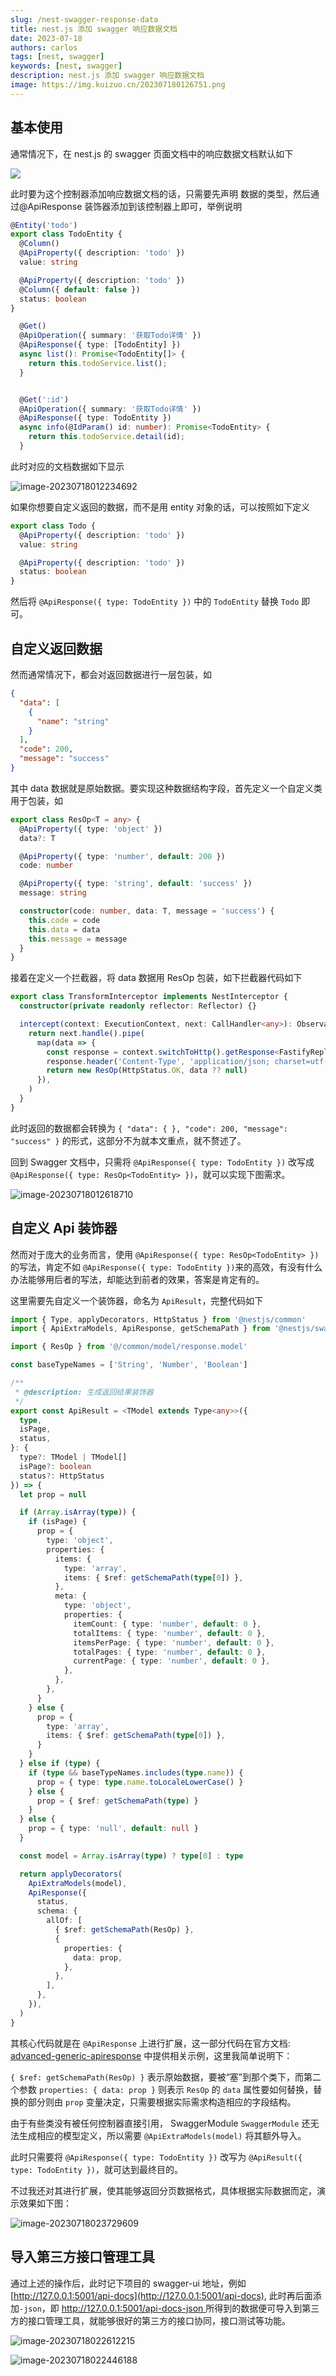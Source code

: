 ```yaml
---
slug: /nest-swagger-response-data
title: nest.js 添加 swagger 响应数据文档
date: 2023-07-18
authors: carlos
tags: [nest, swagger]
keywords: [nest, swagger]
description: nest.js 添加 swagger 响应数据文档
image: https://img.kuizuo.cn/202307180126751.png
---
```


<!-- truncate -->

## 基本使用

通常情况下，在 nest.js 的 swagger 页面文档中的响应数据文档默认如下

![](https://img.kuizuo.cn/202307180105813.png)

此时要为这个控制器添加响应数据文档的话，只需要先声明 数据的类型，然后通过@ApiResponse 装饰器添加到该控制器上即可，举例说明

```typescript title="todo.entity.ts" icon='logos:nestjs'
@Entity('todo')
export class TodoEntity {
  @Column()
  @ApiProperty({ description: 'todo' })
  value: string

  @ApiProperty({ description: 'todo' })
  @Column({ default: false })
  status: boolean
}
```

```typescript title="todo.controller.ts" icon='logos:nestjs'
  @Get()
  @ApiOperation({ summary: '获取Todo详情' })
  @ApiResponse({ type: [TodoEntity] })
  async list(): Promise<TodoEntity[]> {
    return this.todoService.list();
  }


  @Get(':id')
  @ApiOperation({ summary: '获取Todo详情' })
  @ApiResponse({ type: TodoEntity })
  async info(@IdParam() id: number): Promise<TodoEntity> {
    return this.todoService.detail(id);
  }
```

此时对应的文档数据如下显示

![image-20230718012234692](https://img.kuizuo.cn/202307180122728.png)

如果你想要自定义返回的数据，而不是用 entity 对象的话，可以按照如下定义

```typescript title="todo.model.ts" icon='logos:nestjs'
export class Todo {
  @ApiProperty({ description: 'todo' })
  value: string

  @ApiProperty({ description: 'todo' })
  status: boolean
}
```

然后将 `@ApiResponse({ type: TodoEntity })` 中的 `TodoEntity` 替换 `Todo` 即可。

## 自定义返回数据

然而通常情况下，都会对返回数据进行一层包装，如

```json
{
  "data": [
    {
      "name": "string"
    }
  ],
  "code": 200,
  "message": "success"
}
```

其中 data 数据就是原始数据。要实现这种数据结构字段，首先定义一个自定义类用于包装，如

```typescript title="res.model.ts"
export class ResOp<T = any> {
  @ApiProperty({ type: 'object' })
  data?: T

  @ApiProperty({ type: 'number', default: 200 })
  code: number

  @ApiProperty({ type: 'string', default: 'success' })
  message: string

  constructor(code: number, data: T, message = 'success') {
    this.code = code
    this.data = data
    this.message = message
  }
}
```

接着在定义一个拦截器，将 data 数据用 ResOp 包装，如下拦截器代码如下

```typescript title="transform.interceptor.ts" icon='logos:nestjs'
export class TransformInterceptor implements NestInterceptor {
  constructor(private readonly reflector: Reflector) {}

  intercept(context: ExecutionContext, next: CallHandler<any>): Observable<any> {
    return next.handle().pipe(
      map(data => {
        const response = context.switchToHttp().getResponse<FastifyReply>()
        response.header('Content-Type', 'application/json; charset=utf-8')
        return new ResOp(HttpStatus.OK, data ?? null)
      }),
    )
  }
}
```

此时返回的数据都会转换为 `{ "data": { }, "code": 200, "message": "success" }` 的形式，这部分不为就本文重点，就不赘述了。

回到 Swagger 文档中，只需将 `@ApiResponse({ type: TodoEntity })` 改写成 `@ApiResponse({ type: ResOp<TodoEntity> })`，就可以实现下图需求。

![image-20230718012618710](https://img.kuizuo.cn/202307180126751.png)

## 自定义 Api 装饰器

然而对于庞大的业务而言，使用 `@ApiResponse({ type: ResOp<TodoEntity> })`的写法，肯定不如 `@ApiResponse({ type: TodoEntity })`来的高效，有没有什么办法能够用后者的写法，却能达到前者的效果，答案是肯定有的。

这里需要先自定义一个装饰器，命名为 `ApiResult`，完整代码如下

```typescript title="api-result.decorator.ts" icon='logos:nestjs'
import { Type, applyDecorators, HttpStatus } from '@nestjs/common'
import { ApiExtraModels, ApiResponse, getSchemaPath } from '@nestjs/swagger'

import { ResOp } from '@/common/model/response.model'

const baseTypeNames = ['String', 'Number', 'Boolean']

/**
 * @description: 生成返回结果装饰器
 */
export const ApiResult = <TModel extends Type<any>>({
  type,
  isPage,
  status,
}: {
  type?: TModel | TModel[]
  isPage?: boolean
  status?: HttpStatus
}) => {
  let prop = null

  if (Array.isArray(type)) {
    if (isPage) {
      prop = {
        type: 'object',
        properties: {
          items: {
            type: 'array',
            items: { $ref: getSchemaPath(type[0]) },
          },
          meta: {
            type: 'object',
            properties: {
              itemCount: { type: 'number', default: 0 },
              totalItems: { type: 'number', default: 0 },
              itemsPerPage: { type: 'number', default: 0 },
              totalPages: { type: 'number', default: 0 },
              currentPage: { type: 'number', default: 0 },
            },
          },
        },
      }
    } else {
      prop = {
        type: 'array',
        items: { $ref: getSchemaPath(type[0]) },
      }
    }
  } else if (type) {
    if (type && baseTypeNames.includes(type.name)) {
      prop = { type: type.name.toLocaleLowerCase() }
    } else {
      prop = { $ref: getSchemaPath(type) }
    }
  } else {
    prop = { type: 'null', default: null }
  }

  const model = Array.isArray(type) ? type[0] : type

  return applyDecorators(
    ApiExtraModels(model),
    ApiResponse({
      status,
      schema: {
        allOf: [
          { $ref: getSchemaPath(ResOp) },
          {
            properties: {
              data: prop,
            },
          },
        ],
      },
    }),
  )
}
```

其核心代码就是在 `@ApiResponse` 上进行扩展，这一部分代码在官方文档: [advanced-generic-apiresponse](https://docs.nestjs.com/openapi/operations#advanced-generic-apiresponse) 中提供相关示例，这里我简单说明下：

`{ $ref: getSchemaPath(ResOp) }` 表示原始数据，要被“塞”到那个类下，而第二个参数 `properties: { data: prop }` 则表示 `ResOp` 的 `data` 属性要如何替换，替换的部分则由 `prop` 变量决定，只需要根据实际需求构造相应的字段结构。

由于有些类没有被任何控制器直接引用， SwaggerModule `SwaggerModule` 还无法生成相应的模型定义，所以需要 `@ApiExtraModels(model)` 将其额外导入。

此时只需要将 `@ApiResponse({ type: TodoEntity })` 改写为 `@ApiResult({ type: TodoEntity })`，就可达到最终目的。

不过我还对其进行扩展，使其能够返回分页数据格式，具体根据实际数据而定，演示效果如下图：

![image-20230718023729609](https://img.kuizuo.cn/202307180237658.png)

## 导入第三方接口管理工具

通过上述的操作后，此时记下项目的 swagger-ui 地址，例如 [http://127.0.0.1:5001/api-docs](http://127.0.0.1:5001/api-docs), 此时再后面添加`-json`，即 [http://127.0.0.1:5001/api-docs-json ](http://127.0.0.1:5001/api-docs-json) 所得到的数据便可导入到第三方的接口管理工具，就能够很好的第三方的接口协同，接口测试等功能。

![image-20230718022612215](https://img.kuizuo.cn/202307180226265.png)

![image-20230718022446188](https://img.kuizuo.cn/202307180224284.png)
